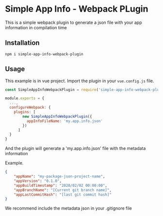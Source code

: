 # Simple App Info - Webpack PLugin
This is a simple webpack plugin to generate a json file with your app information in compilation time

## Installation

```
npm i simple-app-info-webpack-plugin
```


## Usage
This example is in vue project.
Import the plugin in your `vue.config.js` file.

```js
const SimpleAppInfoWebpackPlugin = require('simple-app-info-webpack-plugin')

module.exports = {
  ...,
  configureWebpack: {
    plugins: [
        new SimpleAppInfoWebpackPlugin({
          appInfoFileName: 'my.app.info.json'
        })
      ] 
  } 
}
```

And the plugin will generate a 'my.app.info.json' file with the metadata information

Example.
```json
{
    "appName": "my-package-json-project-name",
    "appVersion": "0.1.0",
    "appBuildTimestamp": "2020/02/02 00:00:00",
    "appBranchName": "[Current git branch name]",
    "appLastCommitHash": "[last git commit hash]"
}
```

We recommend include the metadata json in your .gitignore file 
